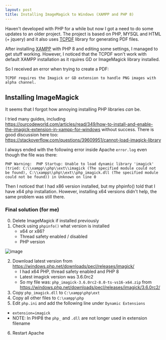 ```yaml
---
layout: post
title: Installing ImageMagick to Windows (XAMPP and PHP 8) 
---
```


Haven't developed with PHP for a while but now I got a need to do some updates to an older project. The project is based on PHP, MYSQL and HTML (+ jquery) and it also uses [TCPDF](https://tcpdf.org/) library for generating PDF files.

After installing [XAMPP](https://www.apachefriends.org/index.html) with PHP 8 and editing some settings, I managed to get stuff working. 
However, I noticed that the TCPDF won't work with default XAMPP installation as it rquires GD or ImageMagick library installed.

So I received an error when trying to create a PDF:

`TCPDF requires the Imagick or GD extension to handle PNG images with alpha channel.`

## Installing ImageMagick

It seems that I forgot how annoying installing PHP libraries *can* be.

I tried many guides, including https://ourcodeworld.com/articles/read/349/how-to-install-and-enable-the-imagick-extension-in-xampp-for-windows without success. 
There is good discussion here too: https://stackoverflow.com/questions/39609951/cannot-load-imagick-library

I always ended with the following error inside Apache `error.log` even though the file was there:

`PHP Warning:  PHP Startup: Unable to load dynamic library 'imagick' (tried: C:\\xampp\\php\\ext\\imagick (The specified module could not be found), C:\\xampp\\php\\ext\\php_imagick.dll (The specified module could not be found)) in Unknown on line 0`

Then I noticed that I had x86 version installed, but my phpinfo() told that I have x64 php installation. However, installing x64 versions didn't help, the same problem was still there.

### Final solution (for me)
0. Delete ImageMagick if installed previously 
1. Check using `phpinfo()` what version is installed
    - x64 or x86?
    - Thread safety enabled / disabled
    - PHP version

![image](https://user-images.githubusercontent.com/13457157/143831999-f8adf39b-158f-4240-8683-19c97252e2f3.png)

2. Download latest version from https://windows.php.net/downloads/pecl/releases/imagick/
    - I had x64 PHP, thread safety enabled and PHP 8
    - Latest imagick version was 3.6.0rc2
    - So my file was: `php_imagick-3.6.0rc2-8.0-ts-vs16-x64.zip` from https://windows.php.net/downloads/pecl/releases/imagick/3.6.0rc2/
3. Copy `php_imagick.dll` to `C:\xampp\php\ext`
4. Copy all other files to `C:\xampp\php`
5. Edit `php.ini` and add the following line under `Dynamic Extensions` 
  - `extension=imagick`
  - NOTE: In PHP8 the `php_` and `.dll` are not longer used in extension filename
6. Restart Apache
